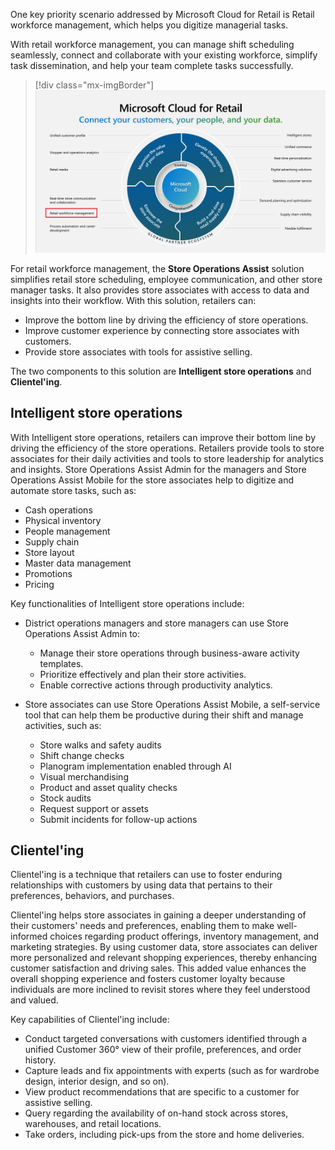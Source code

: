 One key priority scenario addressed by Microsoft Cloud for Retail is Retail workforce management, which helps you digitize managerial tasks.

With retail workforce management, you can manage shift scheduling seamlessly, connect and collaborate with your existing workforce, simplify task dissemination, and help your team complete tasks successfully.

  > [!div class="mx-imgBorder"]
  > [![Diagram showing Microsoft Cloud for Retail capabilities.](../media/retail-workforce-management.jpg)](../media/retail-workforce-management.jpg#lightbox)

For retail workforce management, the **Store Operations Assist** solution simplifies retail store scheduling, employee communication, and other store manager tasks. It also provides store associates with access to data and insights into their workflow. With this solution, retailers can:

- Improve the bottom line by driving the efficiency of store operations.
- Improve customer experience by connecting store associates with customers.
- Provide store associates with tools for assistive selling.

The two components to this solution are **Intelligent store operations** and **Clientel'ing**.

## Intelligent store operations

With Intelligent store operations, retailers can improve their bottom line by driving the efficiency of the store operations. Retailers provide tools to store associates for their daily activities and tools to store leadership for analytics and insights. Store Operations Assist Admin for the managers and Store Operations Assist Mobile for the store associates help to digitize and automate store tasks, such as:

- Cash operations
- Physical inventory
- People management
- Supply chain
- Store layout
- Master data management
- Promotions
- Pricing

Key functionalities of Intelligent store operations include:

- District operations managers and store managers can use Store Operations Assist Admin to:

  - Manage their store operations through business-aware activity templates.
  - Prioritize effectively and plan their store activities.
  - Enable corrective actions through productivity analytics.

- Store associates can use Store Operations Assist Mobile, a self-service tool that can help them be productive during their shift and manage activities, such as:

  - Store walks and safety audits
  - Shift change checks
  - Planogram implementation enabled through AI
  - Visual merchandising
  - Product and asset quality checks
  - Stock audits
  - Request support or assets
  - Submit incidents for follow-up actions

## Clientel'ing

Clientel'ing is a technique that retailers can use to foster enduring relationships with customers by using data that pertains to their preferences, behaviors, and purchases.

Clientel'ing helps store associates in gaining a deeper understanding of their customers' needs and preferences, enabling them to make well-informed choices regarding product offerings, inventory management, and marketing strategies. By using customer data, store associates can deliver more personalized and relevant shopping experiences, thereby enhancing customer satisfaction and driving sales. This added value enhances the overall shopping experience and fosters customer loyalty because individuals are more inclined to revisit stores where they feel understood and valued.

Key capabilities of Clientel'ing include:

- Conduct targeted conversations with customers identified through a unified Customer 360° view of their profile, preferences, and order history.
- Capture leads and fix appointments with experts (such as for wardrobe design, interior design, and so on).
- View product recommendations that are specific to a customer for assistive selling.
- Query regarding the availability of on-hand stock across stores, warehouses, and retail locations.
- Take orders, including pick-ups from the store and home deliveries.


